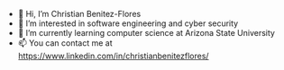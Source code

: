 - 👋 Hi, I’m Christian Benitez-Flores
- 👀 I’m interested in software engineering and cyber security
- 🌱 I’m currently learning computer science at Arizona State University
- 📫 You can contact me at https://www.linkedin.com/in/christianbenitezflores/

<!---
BenitezCn/BenitezCn is a ✨ special ✨ repository because its `README.md` (this file) appears on your GitHub profile.
You can click the Preview link to take a look at your changes.
--->
